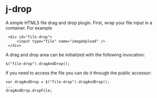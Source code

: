 # j-drop

A simple HTML5 file drag and drop plugin. First, wrap your file input in a container. For example

     <div id="file-drop">
         <input type="file" name="imageUpload" />
     </div>

A drag and drop area can be initialized with the following invocation:

    $("file-drop").dragAndDrop();

If you need to access the file you can do it through the public accessor:

    var dragAndDrop = $("file-drop").dragAndDrop();
    ...
    dragAndDrop.dropFile;
